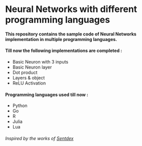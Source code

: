 # Neural Networks with different programming languages

#### This repository contains the sample code of Neural Networks implementation in multiple programming languages.

#### Till now the following implementations are completed :
- Basic Neuron with 3 inputs
- Basic Neuron layer
- Dot product
- Layers & object
- ReLU Activation

#### Programming languages used till now :
- Python
- Go
- R
- Julia
- Lua


###### Inspired by the works of [Sentdex](https://www.youtube.com/user/sentdex)
